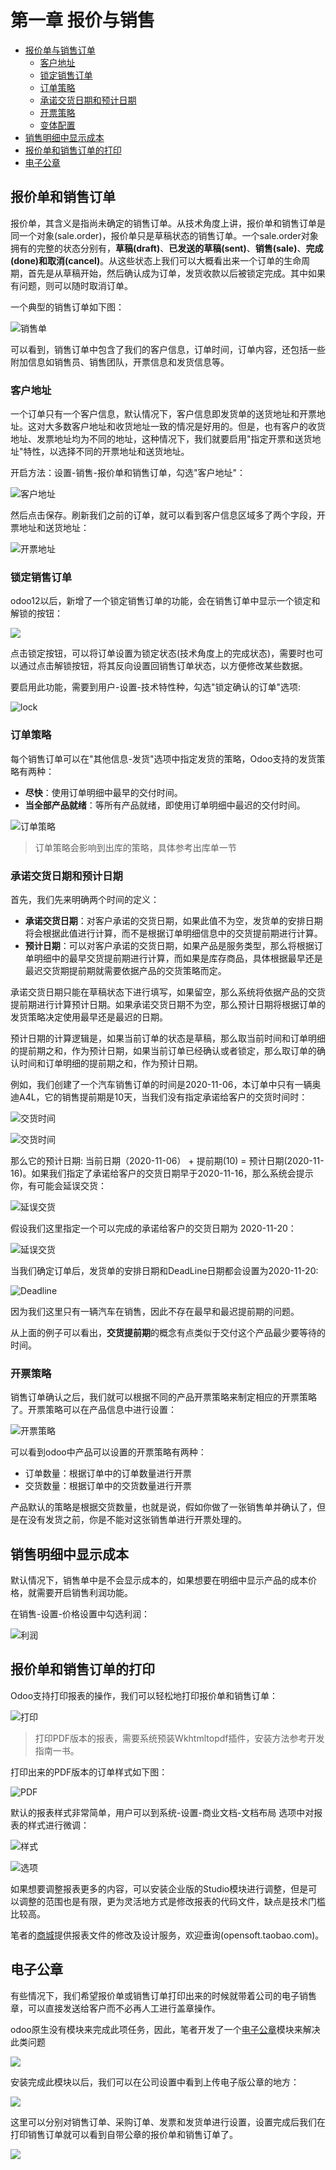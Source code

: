 # 第一章 报价与销售

* [报价单与销售订单](#报价单和销售订单)
  * [客户地址](#客户地址)
  * [锁定销售订单](#锁定销售订单)
  * [订单策略](#订单策略)
  * [承诺交货日期和预计日期](#承诺交货日期和预计日期)
  * [开票策略](#开票策略)
  * [变体配置]()
* [销售明细中显示成本](#销售明细中显示成本)
* [报价单和销售订单的打印](#报价单和销售订单的打印)
* [电子公章](#报价单中嵌入电子印章)


## 报价单和销售订单

报价单，其含义是指尚未确定的销售订单。从技术角度上讲，报价单和销售订单是同一个对象(sale.order)，报价单只是草稿状态的销售订单。一个sale.order对象拥有的完整的状态分别有，**草稿(draft)**、**已发送的草稿(sent)**、**销售(sale)**、**完成(done)和取消(cancel)**。从这些状态上我们可以大概看出来一个订单的生命周期，首先是从草稿开始，然后确认成为订单，发货收款以后被锁定完成。其中如果有问题，则可以随时取消订单。

一个典型的销售订单如下图：

![销售单](images/9.jpg)

可以看到，销售订单中包含了我们的客户信息，订单时间，订单内容，还包括一些附加信息如销售员、销售团队，开票信息和发货信息等。

### 客户地址

一个订单只有一个客户信息，默认情况下，客户信息即发货单的送货地址和开票地址。这对大多数客户地址和收货地址一致的情况是好用的。但是，也有客户的收货地址、发票地址均为不同的地址，这种情况下，我们就要启用"指定开票和送货地址"特性，以选择不同的开票地址和送货地址。

开启方法：设置-销售-报价单和销售订单，勾选"客户地址"：

![客户地址](images/10.jpg)

然后点击保存。刷新我们之前的订单，就可以看到客户信息区域多了两个字段，开票地址和送货地址：

![开票地址](images/11.jpg)

### 锁定销售订单

odoo12以后，新增了一个锁定销售订单的功能，会在销售订单中显示一个锁定和解锁的按钮：

![](images/1.jpg)

点击锁定按钮，可以将订单设置为锁定状态(技术角度上的完成状态)，需要时也可以通过点击解锁按钮，将其反向设置回销售订单状态，以方便修改某些数据。

要启用此功能，需要到用户-设置-技术特性种，勾选"锁定确认的订单"选项:

![lock](images/2.jpg)

### 订单策略

每个销售订单可以在"其他信息-发货"选项中指定发货的策略，Odoo支持的发货策略有两种：

* **尽快**：使用订单明细中最早的交付时间。
* **当全部产品就绪**：等所有产品就绪，即使用订单明细中最迟的交付时间。

![订单策略](images/3.jpg)

> 订单策略会影响到出库的策略，具体参考出库单一节

### 承诺交货日期和预计日期

首先，我们先来明确两个时间的定义：

* **承诺交货日期**：对客户承诺的交货日期，如果此值不为空，发货单的安排日期将会根据此值进行计算，而不是根据订单明细信息中的交货提前期进行计算。
* **预计日期**：可以对客户承诺的交货日期，如果产品是服务类型，那么将根据订单明细中的最早交货提前期进行计算，而如果是库存商品，具体根据最早还是最迟交货期提前期就需要依据产品的交货策略而定。

承诺交货日期只能在草稿状态下进行填写，如果留空，那么系统将依据产品的交货提前期进行计算预计日期。如果承诺交货日期不为空，那么预计日期将根据订单的发货策略决定使用最早还是最迟的日期。

预计日期的计算逻辑是，如果当前订单的状态是草稿，那么取当前时间和订单明细的提前期之和，作为预计日期，如果当前订单已经确认或者锁定，那么取订单的确认时间和订单明细的提前期之和，作为预计日期。

例如，我们创建了一个汽车销售订单的时间是2020-11-06，本订单中只有一辆奥迪A4L，它的销售提前期是10天，当我们没有指定承诺给客户的交货时间时：

![交货时间](images/4.jpg)

![交货时间](images/5.jpg)

那么它的预计日期: 当前日期（2020-11-06） + 提前期(10) = 预计日期(2020-11-16)。如果我们指定了承诺给客户的交货日期早于2020-11-16，那么系统会提示你，有可能会延误交货：

![延误交货](images/6.jpg)

假设我们这里指定一个可以完成的承诺给客户的交货日期为 2020-11-20：

![延误交货](images/7.jpg)

当我们确定订单后，发货单的安排日期和DeadLine日期都会设置为2020-11-20:

![Deadline](images/8.jpg)

因为我们这里只有一辆汽车在销售，因此不存在最早和最迟提前期的问题。

从上面的例子可以看出，**交货提前期**的概念有点类似于交付这个产品最少要等待的时间。

### 开票策略

销售订单确认之后，我们就可以根据不同的产品开票策略来制定相应的开票策略了。开票策略可以在产品信息中进行设置：

![开票策略](images/16.png)

可以看到odoo中产品可以设置的开票策略有两种：

* 订单数量：根据订单中的订单数量进行开票
* 交货数量：根据订单中的交货数量进行开票

产品默认的策略是根据交货数量，也就是说，假如你做了一张销售单并确认了，但是在没有发货之前，你是不能对这张销售单进行开票处理的。


## 销售明细中显示成本

默认情况下，销售单中是不会显示成本的，如果想要在明细中显示产品的成本价格，就需要开启销售利润功能。

在销售-设置-价格设置中勾选利润：

![利润](images/12.png)

## 报价单和销售订单的打印

Odoo支持打印报表的操作，我们可以轻松地打印报价单和销售订单：

![打印](images/31.png)

> 打印PDF版本的报表，需要系统预装Wkhtmltopdf插件，安装方法参考开发指南一书。

打印出来的PDF版本的订单样式如下图：

![PDF](images/32.png)

默认的报表样式非常简单，用户可以到系统-设置-商业文档-文档布局 选项中对报表的样式进行微调：

![样式](images/33.png)

![选项](images/34.png)

如果想要调整报表更多的内容，可以安装企业版的Studio模块进行调整，但是可以调整的范围也是有限，更为灵活地方式是修改报表的代码文件，缺点是技术门槛比较高。

笔者的[商城](http://opensoft.taobao.com)提供报表文件的修改及设计服务，欢迎垂询(opensoft.taobao.com)。

## 电子公章

有些情况下，我们希望报价单或销售订单打印出来的时候就带着公司的电子销售章，可以直接发送给客户而不必再人工进行盖章操作。

odoo原生没有模块来完成此项任务，因此，笔者开发了一个[电子公章]()模块来解决此类问题

![](./images/emark.png)

安装完成此模块以后，我们可以在公司设置中看到上传电子版公章的地方：

![](./images/upload.png)

这里可以分别对销售订单、采购订单、发票和发货单进行设置，设置完成后我们在打印销售订单就可以看到自带公章的报价单和销售订单了。

![](./images/sale.png)